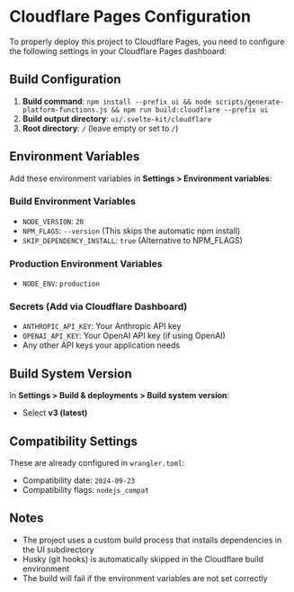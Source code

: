 # Cloudflare Pages Configuration

To properly deploy this project to Cloudflare Pages, you need to configure the following settings in your Cloudflare Pages dashboard:

## Build Configuration

1. **Build command**: `npm install --prefix ui && node scripts/generate-platform-functions.js && npm run build:cloudflare --prefix ui`
2. **Build output directory**: `ui/.svelte-kit/cloudflare`
3. **Root directory**: `/` (leave empty or set to `/`)

## Environment Variables

Add these environment variables in **Settings > Environment variables**:

### Build Environment Variables

- `NODE_VERSION`: `20`
- `NPM_FLAGS`: `--version` (This skips the automatic npm install)
- `SKIP_DEPENDENCY_INSTALL`: `true` (Alternative to NPM_FLAGS)

### Production Environment Variables

- `NODE_ENV`: `production`

### Secrets (Add via Cloudflare Dashboard)

- `ANTHROPIC_API_KEY`: Your Anthropic API key
- `OPENAI_API_KEY`: Your OpenAI API key (if using OpenAI)
- Any other API keys your application needs

## Build System Version

In **Settings > Build & deployments > Build system version**:

- Select **v3 (latest)**

## Compatibility Settings

These are already configured in `wrangler.toml`:

- Compatibility date: `2024-09-23`
- Compatibility flags: `nodejs_compat`

## Notes

- The project uses a custom build process that installs dependencies in the UI subdirectory
- Husky (git hooks) is automatically skipped in the Cloudflare build environment
- The build will fail if the environment variables are not set correctly
